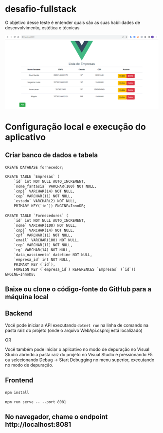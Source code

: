 # desafio-fullstack
O objetivo desse teste é entender quais são as suas habilidades de desenvolvimento, estética e técnicas

![image](https://raw.githubusercontent.com/sigrid-fr/desafio-fullstack/main/imagem.png)

# Configuração local e execução do aplicativo

<h2>Criar banco de dados e tabela</h2>

```CREATE DATABASE fornecedor;```

```
CREATE TABLE `Empresas` (
	`id` int NOT NULL AUTO_INCREMENT,
	`nome_fantasia` VARCHAR(100) NOT NULL,
	`cnpj` VARCHAR(14) NOT NULL,
	`cep` VARCHAR(11) NOT NULL,
	`estado` VARCHAR(2) NOT NULL,
	PRIMARY KEY(`id`)) ENGINE=InnoDB;

CREATE TABLE `Fornecedores` (
	`id` int NOT NULL AUTO_INCREMENT,
	`nome` VARCHAR(100) NOT NULL,
	`cnpj` VARCHAR(14) NOT NULL,
	`cpf` VARCHAR(11) NOT NULL,
	`email` VARCHAR(100) NOT NULL,
	`cep` VARCHAR(11) NOT NULL,
	`rg` VARCHAR(14) NOT NULL,
	`data_nascimento` datetime NOT NULL,
	`empresa_id` int NOT NULL,
	PRIMARY KEY (`id`),
	FOREIGN KEY (`empresa_id`) REFERENCES `Empresas` (`id`)) ENGINE=InnoDB;
```

<h2> Baixe ou clone o código-fonte do GitHub para a máquina local </h2>

<h2> Backend</h2>

Você pode iniciar a API executando ```dotnet run``` na linha de comando na pasta raiz do projeto (onde o arquivo WebApi.csproj está localizado)

OR

Você também pode iniciar o aplicativo no modo de depuração no Visual Studio abrindo a pasta raiz do projeto no Visual Studio e pressionando F5 ou selecionando Debug -> Start Debugging no menu superior, executando no modo de depuração.

<h2>Frontend</h2>

```npm install```

```npm run serve -- --port 8081```

<h2>No navegador, chame o endpoint http://localhost:8081</h2>
